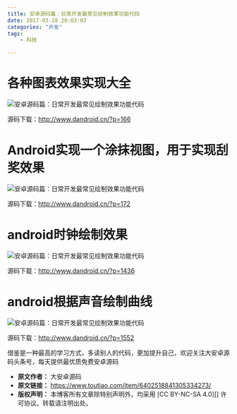 ```yaml
---
title: 安卓源码篇：日常开发最常见绘制效果功能代码
date: 2017-03-28 20:03:03
categories: "开发"
tags:
	- 科技

---
```


# 各种图表效果实现大全 #

![安卓源码篇：日常开发最常见绘制效果功能代码][UMUQ-UV3A-AQZY.gif]

源码下载：http://www.dandroid.cn/?p=166

# Android实现一个涂抹视图，用于实现刮奖效果 #

![安卓源码篇：日常开发最常见绘制效果功能代码][UF3I-JVAE-UQ7N.jpg]

源码下载：http://www.dandroid.cn/?p=172

# android时钟绘制效果 #

![安卓源码篇：日常开发最常见绘制效果功能代码][IUI6-FBYI-YEAV.gif]

源码下载：http://www.dandroid.cn/?p=1436

# android根据声音绘制曲线 #

![安卓源码篇：日常开发最常见绘制效果功能代码][QZFZ-FJZB-BAYV.gif]

源码下载：http://www.dandroid.cn/?p=1552

借鉴是一种最高的学习方式，多读别人的代码，更加提升自己，欢迎关注大安卓源码头条号，每天提供最优质免费安卓源码


[UMUQ-UV3A-AQZY.gif]: /pro/os/crawler/UMUQ-UV3A-AQZY.gif
[UF3I-JVAE-UQ7N.jpg]: /pro/os/crawler/UF3I-JVAE-UQ7N.jpg
[IUI6-FBYI-YEAV.gif]: /pro/os/crawler/IUI6-FBYI-YEAV.gif
[QZFZ-FJZB-BAYV.gif]: /pro/os/crawler/QZFZ-FJZB-BAYV.gif
 *  **原文作者：** 大安卓源码
 *  **原文链接：** https://www.toutiao.com/item/6402518841305334273/
 *  **版权声明：** 本博客所有文章除特别声明外，均采用 [CC BY-NC-SA 4.0][] 许可协议。转载请注明出处。